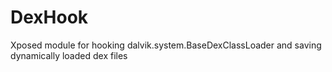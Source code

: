 # DexHook
Xposed module for hooking dalvik.system.BaseDexClassLoader and saving dynamically loaded dex files
